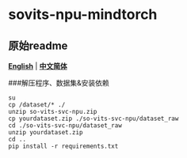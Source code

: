 # sovits-npu-mindtorch

## 原始readme
[**English**](./README_sovits.md) | [**中文简体**](./README_zh_CN.md)

###解压程序、数据集&安装依赖

```shell
su
cp /dataset/* ./
unzip so-vits-svc-npu.zip
cp yourdataset.zip ./so-vits-svc-npu/dataset_raw
cd ./so-vits-svc-npu/dataset_raw
unzip yourdataset.zip
cd ..
pip install -r requirements.txt
```